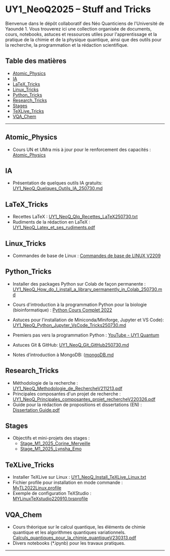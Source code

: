 # UY1_NeoQ2025 – Stuff and Tricks

Bienvenue dans le dépôt collaboratif des Néo Quanticiens de l'Université de Yaoundé 1. Vous trouverez ici une collection organisée de documents, cours, notebooks, astuces et ressources utiles pour l'apprentissage et la pratique de la chimie et de la physique quantique, ainsi que des outils pour la recherche, la programmation et la rédaction scientifique.

## Table des matières
- [Atomic_Physics](#atomic_physics)
- [IA](#IA)
- [LaTeX_Tricks](#latex_tricks)
- [Linux_Tricks](#linux_tricks)
- [Python_Tricks](#python_tricks)
- [Research_Tricks](#research_tricks)
- [Stages](#stages)
- [TeXLive_Tricks](#texlive_tricks)
- [VQA_Chem](#vqa_chem)

---

## Atomic_Physics

- Cours UN et UMra mis à jour pour le renforcement des capacités :
  [Atomic_Physics](https://github.com/NanaEngo/UY1_NeoQ_Stuffs/blob/main/Atomic_Physics/PhysAtomiqV2209_Chapitres%201-4.pdf)

## IA
- Présentation de quelques outils IA gratuits:
  [UY1_NeoQ_Quelques_Outils_IA_250730.md](https://github.com/NanaEngo/UY1_NeoQ_Stuffs/tree/main/IA/UY1_NeoQ_Quelques_Outils_IA_250730.md)
  
## LaTeX_Tricks

- Recettes LaTeX :
  [UY1_NeoQ_Qlq_Recettes_LaTeX250730.txt](https://github.com/NanaEngo/UY1_NeoQ_Stuffs/tree/main/LaTeX_Tricks/UY1_NeoQ_Qlq_Recettes_LaTeX250730.txt)
- Rudiments de la rédaction en LaTeX :
  [UY1_NeoQ_Latex_et_ses_rudiments.pdf](https://github.com/NanaEngo/UY1_NeoQ_Stuffs/tree/main/LaTeX_Tricks/UY1_NeoQ_Latex_et_ses_rudiments.pdf)


## Linux_Tricks

- Commandes de base de Linux :
  [Commandes de base de LINUX V2209](https://docs.google.com/document/d/1_m6KMBfJAMpmk-HUIWPnT6nt-koY4LJuLGYVyQ4f02g/edit)


## Python_Tricks

- Installer des packages Python sur Colab de façon permanente :
  [UY1_NeoQ_How_do_I_install_a_library_permanently_in_Colab_250730.md](https://github.com/NanaEngo/UY1_NeoQ2022/blob/main/Python_Tricks/UY1_NeoQ_How_do_I_install_a_library_permanently_in_Colab_250730.md)
- Cours d'introduction à la programmation Python pour la biologie (bioinformatique) :
  [Python Cours Complet 2022](https://github.com/NanaEngo/UY1_NeoQ_Scripts/blob/main/Python_Tricks/Python_Cours_Complet_2022.pdf)
- Astuces pour l'installation de Miniconda/Miniforge, Jupyter et VS Code):
  [UY1_NeoQ_Python_Jupyter_VsCode_Tricks250730.md](https://github.com/NanaEngo/UY1_NeoQ2022/blob/main/Python_TricksUY1_NeoQ_Python_Jupyter_VsCode_Tricks250730.md)
- Premiers pas vers la programmation Python :
  [YouTube - UY1 Quantum](https://www.youtube.com/channel/UCUk-zZQWMyVYCMF6D64jLzw)

- Astuces Git & GitHub:
	[UY1_NeoQ_Git_GitHub250730.md](https://github.com/NanaEngo/UY1_NeoQ_Stuffs/blob/main/Python_Tricks/UY1_NeoQ_Git_GitHub250730.md)  
- Notes d’introduction à MongoDB:
	([mongoDB.md](https://github.com/NanaEngo/UY1_NeoQ_Stuffs/blob/main/Python_Tricks/mongoDB.md)  
  

## Research_Tricks

- Méthodologie de la recherche :
  [UY1_NeoQ_Methodologie_de_RechercheV211213.pdf](https://github.com/NanaEngo/UY1_NeoQ_Stuffs/tree/main/Research_Tricks/UY1_NeoQ_Beamer_Methodologie_de_RechercheV211213.pdf)
- Principales composantes d'un projet de recherche :
  [UY1_NeoQ_Principales_composantes_projet_rechercheV220326.pdf](https://github.com/NanaEngo/UY1_NeoQ2022/blob/main/UY1_NeoQ_Principales_composantes_projet_rechercheV220326.pdf)
- Guide pour la rédaction de propositions et dissertations (EN) :
  [Dissertation Guide.pdf](https://github.com/NanaEngo/UY1_NeoQ2022/blob/main/Dissertation_Guide.pdf)

## Stages

- Objectifs et mini-projets des stages :
  - [Stage_M1_2025_Corine_Merveille](https://github.com/NanaEngo/UY1_NeoQ_Stuffs/blob/main/Stages/Stage_M1_2025_Corine_Merveille.pdf)
  - [Stage_M1_2025_Lynsha_Emo](https://github.com/NanaEngo/UY1_NeoQ_Stuffs/blob/main/Stages/Stage_M1_2025_Lynsha_Emo.pdf)

## TeXLive_Tricks

- Installer TeXLive sur Linux :
  [UY1_NeoQ_Install_TeXLive_Linux.txt](https://github.com/NanaEngo/UY1_NeoQ_Stuffs/tree/main/TeXLive_Tricks/UY1_NeoQ_Install_TeXLive_Linux.txt)
- Fichier profile pour installation en mode commande :
  [MyTL2022Linux.profile](https://github.com/NanaEngo/UY1_NeoQ_Stuffs/tree/main/TeXLive_Tricks/MyTL2022Linux.profile)
- Exemple de configuration TeXStudio :
  [MYLinuxTeXstudio220910.txsprofile](https://github.com/NanaEngo/UY1_NeoQ_Stuffs/tree/main/TeXLive_Tricks/MYLinuxTeXstudio220910.txsprofile)

## VQA_Chem

- Cours théorique sur le calcul quantique, les éléments de chimie quantique et les algorithmes quantiques variationnels.
  [Calculs_quantiques_pour_la_chimie_quantiqueV230313.pdf](https://github.com/NanaEngo/UY1_NeoQ_Stuffs/blob/main/VQA_Chem/Calculs_quantiques_pour_la_chimie_quantiqueV230313.pdf)
- Divers notebooks (*.ipynb) pour les travaux pratiques.


---
